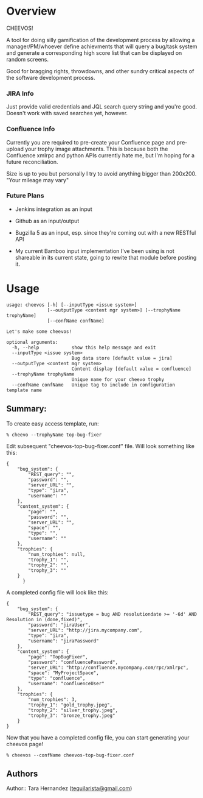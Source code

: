 Overview
========

CHEEVOS!

A tool for doing silly gamification of the development process by allowing a manager/PM/whoever
define achievments that will query a bug/task system and generate a corresponding high score list
that can be displayed on random screens.

Good for bragging rights, throwdowns, and other sundry critical aspects of the software development
process.

### JIRA Info
Just provide valid credentials and JQL search query string and you're good.  Doesn't work with
saved searches yet, however.

### Confluence Info
Currently you are required to pre-create your Confluence page and pre-upload
your trophy image attachments.  This is because both the Confluence xmlrpc and 
python APIs currently hate me, but I'm hoping for a future reconciliation.

Size is up to you but personally I try to avoid anything bigger than 200x200. 
"Your mileage may vary"

### Future Plans
* Jenkins integration as an input

* Github as an input/output

* Bugzilla 5 as an input, esp. since they're coming out with a new RESTful API

* My current Bamboo input implementation I've been using is not shareable in its current state, 
going to rewite that module before posting it.


Usage
=====
    usage: cheevos [-h] [--inputType <issue system>]
                   [--outputType <content mgr system>] [--trophyName trophyName]
                   [--confName confName]

    Let's make some cheevos!

    optional arguments:
      -h, --help            show this help message and exit
      --inputType <issue system>
                            Bug data store [default value = jira]
      --outputType <content mgr system>
                            Content display [default value = confluence]
      --trophyName trophyName
                            Unique name for your cheevo trophy
      --confName confName   Unique tag to include in configuration template name

Summary:
-------
To create easy access template, run:

    % cheevo --trophyName top-bug-fixer

Edit subsequent "cheevos-top-bug-fixer.conf" file.  Will look something like this:

    {
        "bug_system": {
            "REST_query": "",
            "password": "",
            "server_URL": "",
            "type": "jira",
            "username": ""
        },
        "content_system": {
            "page": "",
            "password": "",
            "server_URL": "",
            "space": "",
            "type": "",
            "username": ""
        },
        "trophies": {
            "num_trophies": null,
            "trophy_1": "",
            "trophy_2": "",
            "trophy_3": ""
        }
          }

A completed config file will look like this:

    {
        "bug_system": {
            "REST_query": "issuetype = bug AND resolutiondate >= '-6d' AND Resolution in (done,fixed)", 
            "password": "jiraUser", 
            "server_URL": "http://jira.mycompany.com", 
            "type": "jira", 
            "username": "jiraPassword"
        }, 
        "content_system": {
            "page": "TopBugFixer", 
            "password": "confluencePassword", 
            "server_URL": "http://confluence.mycompany.com/rpc/xmlrpc", 
            "space": "MyProjectSpace", 
            "type": "confluence", 
            "username": "confluenceUser"
        }, 
        "trophies": {
            "num_trophies": 3,
            "trophy_1": "gold_trophy.jpeg", 
            "trophy_2": "silver_trophy.jpeg", 
            "trophy_3": "bronze_trophy.jpeg"
        }
    }

Now that you have a completed config file, you can start generating your cheevos page!

    % cheevos --confName cheevos-top-bug-fixer.conf


Authors
-------
Author:: Tara Hernandez (tequilarista@gmail.com)

